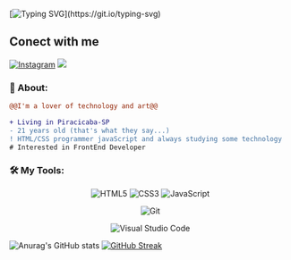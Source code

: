 [![Typing SVG](https://readme-typing-svg.demolab.com?font=Tagala+Font+Family&size=30&duration=4500&pause=1000&color=11F712&center=true&vCenter=true&width=450&height=65&lines=Hello+World!+I'm+Gabriel+;I'm+studying+FrontEnd;Be+Welcome+!)](https://git.io/typing-svg)

## Conect with me
[![Instagram](https://img.shields.io/badge/Instagram-000?style=for-the-badge&logo=instagram&logoColor=ff91a4)](https://www.instagram.com/________________gabs/)
<a href = "mailto:gabrielrammus42@gmail.com"><img src="https://img.shields.io/badge/-Gmail-%23333?style=for-the-badge&logo=gmail&logoColor=white" target="_blank"></a>

### **🧐 About:**

```diff
@@I'm a lover of technology and art@@

+ Living in Piracicaba-SP
- 21 years old (that's what they say...)
! HTML/CSS programmer javaScript and always studying some technology
# Interested in FrontEnd Developer 
```

### 🛠 **My Tools:**

<div align="center">
  
![HTML5](https://img.shields.io/badge/html5-%23E34F26.svg?style=for-the-badge&logo=html5&logoColor=white)
![CSS3](https://img.shields.io/badge/css3-%231572B6.svg?style=for-the-badge&logo=css3&logoColor=white)
![JavaScript](https://img.shields.io/badge/javascript-%23323330.svg?style=for-the-badge&logo=javascript&logoColor=%23F7DF1E)

![Git](https://img.shields.io/badge/git-%23F05033.svg?style=for-the-badge&logo=git&logoColor=white)

![Visual Studio Code](https://img.shields.io/badge/Visual%20Studio%20Code-0078d7.svg?style=for-the-badge&logo=visual-studio-code&logoColor=white)

</div>

![Anurag's GitHub stats](https://github-readme-stats.vercel.app/api?username=Gabslll&show_icons=true&theme=dark)
[![GitHub Streak](https://streak-stats.demolab.com/?user=Gabslll)](https://git.io/streak-stats)
